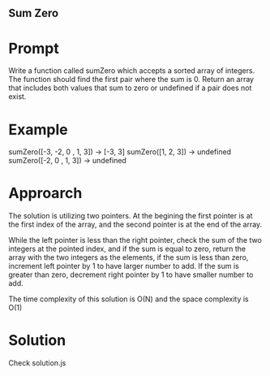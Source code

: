 ## Sum Zero

# Prompt

Write a function called sumZero which accepts a sorted array of integers. The function should find the first pair where the sum is 0. Return an array that includes both values that sum to zero or undefined if a pair does not exist.

# Example

sumZero([-3, -2, 0 , 1, 3]) -> [-3, 3]
sumZero([1, 2, 3]) -> undefined
sumZero([-2, 0 , 1, 3]) -> undefined

# Approarch

The solution is utilizing two pointers. At the begining the first pointer is at the first index of the array, and the second pointer is at the end of the array.

While the left pointer is less than the right pointer, check the sum of the two integers at the pointed index, and if the sum is equal to zero, return the array with the two integers as the elements, if the sum is less than zero, increment left pointer by 1 to have larger number to add. If the sum is greater than zero, decrement right pointer by 1 to have smaller number to add.

The time complexity of this solution is O(N) and the space complexity is O(1)

# Solution

Check solution.js
